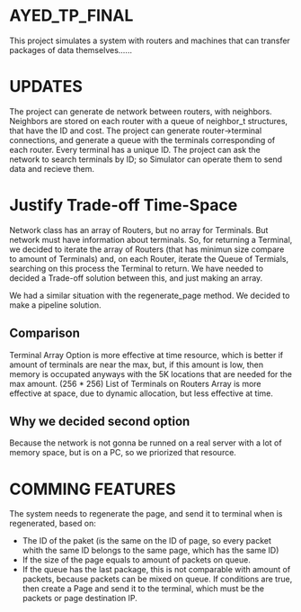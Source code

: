 # AYED_TP_FINAL

This project simulates a system with routers and machines that can transfer
packages of data themselves......

# UPDATES

The project can generate de network between routers, with neighbors. Neighbors are stored on each
router with a queue of neighbor_t structures, that have the ID and cost.
The project can generate router->terminal connections, and generate a queue with
the terminals corresponding of each router. Every terminal has a unique ID.
The project can ask the network to search terminals by ID; so Simulator can operate them
to send data and recieve them.


# Justify Trade-off Time-Space

Network class has an array of Routers, but no array for Terminals.
But network must have information about terminals. So, for returning a Terminal, we decided to iterate the array of Routers (that has minimun size compare to amount of Terminals) and, on each Router, iterate the Queue of Termials, searching on this process
the Terminal to return.
We have needed to decided a Trade-off solution between this, and just making an array.

We had a similar situation with the regenerate_page method. We decided to make a pipeline solution.

## Comparison
  Terminal Array Option is more effective at time resource, which is better if amount of
  terminals are near the max, but, if this amount is low, then memory is occupated anyways
  with the 5K locations that are needed for the max amount. (256 * 256)
  List of Terminals on Routers Array is more effective at space, due to dynamic allocation, but less effective at time.

## Why we decided second option
  Because the network is not gonna be runned on a real server with a lot of memory space,
  but is on a PC, so we priorized that resource.




# COMMING FEATURES

The system needs to regenerate the page, and send it to terminal when is regenerated,
based on:
  - The ID of the paket (is the same on the ID of page, so every packet whith the same ID
  belongs to the same page, which has the same ID)
  - If the size of the page equals to amount of packets on queue.
  - If the queue has the last package, this is not comparable with amount of packets, because
  packets can be mixed on queue.
If conditions are true, then create a Page and  send it to the terminal, which must be the packets or page destination IP.



